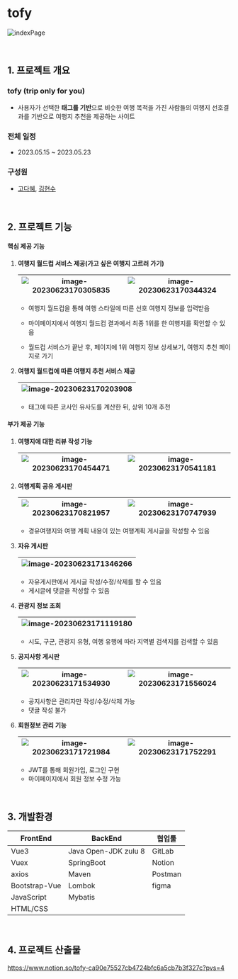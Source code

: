 # tofy
![indexPage](https://github.com/KodaHye/tofy/assets/72763127/0c0eba1f-5886-45a8-aed2-325d14ba87f3)

<br>


## 1. 프로젝트 개요

### tofy (trip only for you)

* 사용자가 선택한 **태그를 기반**으로 비슷한 여행 목적을 가진 사람들의 여행지 선호결과를 기반으로 여행지 추천을 제공하는 사이트



### 전체 일정

* 2023.05.15 ~ 2023.05.23


### 구성원

* <a href ="https://github.com/KodaHye">고다혜</a>, <a href="https://github.com/footdev">김현수</a>

<br>

## 2. 프로젝트 기능

#### 핵심 제공 기능

1. **여행지 월드컵 서비스 제공(가고 싶은 여행지 고르러 가기)**

   | ![image-20230623170305835](https://github.com/KodaHye/tofy/assets/72763127/56d90e8a-c7a5-4ec9-8484-c77e4d276d55) | ![image-20230623170344324](https://github.com/KodaHye/tofy/assets/72763127/ee07a4b5-0b83-4e6d-8e7a-c8ee11edb7b4) |
   | ------------------------------------------------------------ | ------------------------------------------------------------ |

   - 여행지 월드컵을 통해 여행 스타일에 따른 선호 여행지 정보를 입력받음

   - 마이페이지에서 여행지 월드컵 결과에서 최종 1위를 한 여행지를 확인할 수 있음

   - 월드컵 서비스가 끝난 후, 페이지에 1위 여행지 정보 상세보기, 여행지 추천 페이지로 가기

2. **여행지 월드컵에 따른 여행지 추천 서비스 제공**

   | ![image-20230623170203908](https://github.com/KodaHye/tofy/assets/72763127/52ff8659-6731-4a6b-8c27-64179efe1d56) |
   | ------------------------------------------------------------ |

   - 태그에 따른 코사인 유사도를 계산한 뒤, 상위 10개 추천



#### 부가 제공 기능

1. **여행지에 대한 리뷰 작성 기능**

   |![image-20230623170454471](https://github.com/KodaHye/tofy/assets/72763127/0b492bb9-0645-4a5d-aead-bd410fed6fbf) |![image-20230623170541181](https://github.com/KodaHye/tofy/assets/72763127/f9c7b827-fd82-4be6-a72f-bc2a31b52e25) |
   | ------------------------------------------------------------ | ------------------------------------------------------------ |

   

2. **여행계획 공유 게시판**

   | ![image-20230623170821957](https://github.com/KodaHye/tofy/assets/72763127/e621e9d9-c1cd-4a01-8c5d-852418afc5d3) | ![image-20230623170747939](https://github.com/KodaHye/tofy/assets/72763127/3245e92e-19ef-4495-be9a-99070f1f7fab) |
   | ------------------------------------------------------------ | ------------------------------------------------------------ |

   * 경유여행지와 여행 계획 내용이 있는 여행계획 게시글을  작성할 수 있음

     

3. **자유 게시판**

   | ![image-20230623171346266](https://github.com/KodaHye/tofy/assets/72763127/445901dc-ee74-4e9a-b9e8-aa4b80b7c0ac) |
   | ------------------------------------------------------------ |

   * 자유게시판에서 게시글 작성/수정/삭제를 할 수 있음
   * 게시글에 댓글을 작성할 수 있음

   

4. **관광지 정보 조회**

   | ![image-20230623171119180](https://github.com/KodaHye/tofy/assets/72763127/310ad783-5017-445d-be04-f891cfd9f8d7) |
   | ------------------------------------------------------------ |

   * 시도, 구군, 관광지 유형, 여행 유행에 따라 지역별 검색지를 검색할 수 있음



5. **공지사항 게시판**

   | ![image-20230623171534930](https://github.com/KodaHye/tofy/assets/72763127/33f0aabd-0d07-47ba-a08e-bccab00b8196) | ![image-20230623171556024](https://github.com/KodaHye/tofy/assets/72763127/3af876e3-93a7-49b8-8c45-b2a5a218aa94)|
   | ------------------------------------------------------------ | ------------------------------------------------------------ |

   * 공지사항은 관리자만 작성/수정/삭제 가능
   * 댓글 작성 불가

   

6. **회원정보 관리 기능**

   | ![image-20230623171721984](https://github.com/KodaHye/tofy/assets/72763127/f385f8f7-bf58-4d7b-a0c9-b389395b9770) | ![image-20230623171752291](https://github.com/KodaHye/tofy/assets/72763127/6ba7280c-fcd0-425c-bad8-35e0235a679b) |
   | ------------------------------------------------------------ | ------------------------------------------------------------ |

   

   * JWT를 통해 회원가입, 로그인 구현
   * 마이페이지에서 회원 정보 수정 가능

<br>

## 3. 개발환경

| FrontEnd      | BackEnd               | 협업툴  |
| ------------- | --------------------- | ------- |
| Vue3          | Java Open-JDK zulu 8  | GitLab  |
| Vuex          | SpringBoot            | Notion  |
| axios         | Maven                 | Postman |
| Bootstrap-Vue | Lombok                | figma   |
| JavaScript    | Mybatis               |         |
| HTML/CSS      |                       |         |

<br>

## 4. 프로젝트 산출물

https://www.notion.so/tofy-ca90e75527cb4724bfc6a5cb7b3f327c?pvs=4

